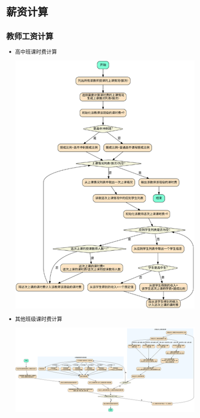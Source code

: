 # 薪资计算

## 教师工资计算
* 高中班课时费计算

    ![1个高中班的课时费计算](svg/01.svg)

* 其他班级课时费计算
  
    ![普通班级课时费计算](svg/02.svg)
